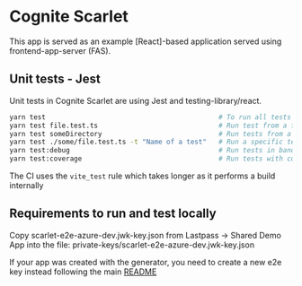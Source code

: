 # Cognite Scarlet

This app is served as an example [React]-based application served using frontend-app-server (FAS).

## Unit tests - Jest

Unit tests in Cognite Scarlet are using Jest and testing-library/react.

```sh
yarn test                                           # To run all tests in watch mode
yarn test file.test.ts                              # Run test from a file
yarn test someDirectory                             # Run tests from a specific directory
yarn test ./some/file.test.ts -t "Name of a test"   # Run a specific test from a file
yarn test:debug                                     # Run tests in band
yarn test:coverage                                  # Run tests with coverage report
```

The CI uses the `vite_test` rule which takes longer as it performs a build internally

## Requirements to run and test locally

Copy scarlet-e2e-azure-dev.jwk-key.json from Lastpass -> Shared Demo App into the file:
private-keys/scarlet-e2e-azure-dev.jwk-key.json

If your app was created with the generator, you need to create a new e2e key instead following the main [README](https://github.com/cognitedata/applications#running-e2e-tests-on-jenkins)
